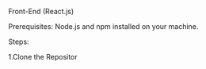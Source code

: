 Front-End (React.js)

Prerequisites:
Node.js and npm installed on your machine.

Steps:

1.Clone the Repositor
